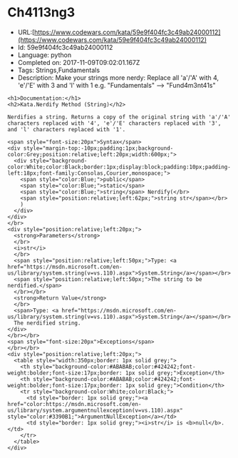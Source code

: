 # Ch4113ng3

 - URL:[https://www.codewars.com/kata/59e9f404fc3c49ab24000112](https://www.codewars.com/kata/59e9f404fc3c49ab24000112)
 - Id: 59e9f404fc3c49ab24000112
 - Language: python
 - Completed on: 2017-11-09T09:02:01.167Z
 - Tags: Strings,Fundamentals
 - Description:
Make your strings more nerdy: Replace all 'a'/'A' with 4, 'e'/'E' with 3 and 'l' with 1
e.g. "Fundamentals" --> "Fund4m3nt41s"

<!-- C# documentation -->
```if:csharp
<h1>Documentation:</h1>
<h2>Kata.Nerdify Method (String)</h2>

Nerdifies a string. Returns a copy of the original string with 'a'/'A' characters replaced with '4', 'e'/'E' characters replaced with '3', and 'l' characters replaced with '1'.

<span style="font-size:20px">Syntax</span>
<div style="margin-top:-10px;padding:1px;background-color:Grey;position:relative;left:20px;width:600px;">
  <div style="background-color:White;color:Black;border:1px;display:block;padding:10px;padding-left:18px;font-family:Consolas,Courier,monospace;">
    <span style="color:Blue;">public</span>
    <span style="color:Blue;">static</span>
    <span style="color:Blue;">string</span> Nerdify(</br>
    <span style="position:relative;left:62px;">string str</span></br>
    )
  </div>
</div>
</br>
<div style="position:relative;left:20px;">
  <strong>Parameters</strong>
  </br>
  <i>str</i>
  </br>
  <span style="position:relative;left:50px;">Type: <a href="https://msdn.microsoft.com/en-us/library/system.string(v=vs.110).aspx">System.String</a></span></br>
  <span style="position:relative;left:50px;">The string to be nerdified.</span>
  </br></br>
  <strong>Return Value</strong>
  </br>
  <span>Type: <a href="https://msdn.microsoft.com/en-us/library/system.string(v=vs.110).aspx">System.String</a></span></br>
  The nerdified string.
</div>
</br></br>
<span style="font-size:20px">Exceptions</span>
</br></br>
<div style="position:relative;left:20px;">
  <table style="width:350px;border: 1px solid grey;">
    <th style="background-color:#ABABAB;color:#424242;font-weight:bolder;font-size:17px;border: 1px solid grey;">Exception</th>
    <th style="background-color:#ABABAB;color:#424242;font-weight:bolder;font-size:17px;border: 1px solid grey;">Condition</th>
    <tr style="background-color:White;color:Black;">
      <td style="border: 1px solid grey;"><a href="color:https://msdn.microsoft.com/en-us/library/system.argumentnullexception(v=vs.110).aspx" style="color:#3390B1;">ArgumentNullException</a></td>
      <td style="border: 1px solid grey;"><i>str</i> is <b>null</b>.</td>
    </tr>
  </table>
</div>
```
<!-- end C# documentation -->

